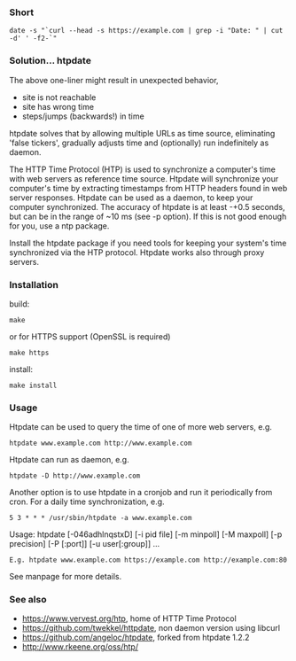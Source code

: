 ### Short

```
date -s "`curl --head -s https://example.com | grep -i "Date: " | cut -d' ' -f2-`"
```

### Solution... htpdate

The above one-liner might result in unexpected behavior,
* site is not reachable
* site has wrong time
* steps/jumps (backwards!) in time

htpdate solves that by allowing multiple URLs as time source, eliminating
'false tickers', gradually adjusts time and (optionally) run indefinitely
as daemon.

The HTTP Time Protocol (HTP) is used to synchronize a computer's time
with web servers as reference time source. Htpdate will synchronize your
computer's time by extracting timestamps from HTTP headers found
in web server responses. Htpdate can be used as a daemon, to keep your
computer synchronized.
The accuracy of htpdate is at least -+0.5 seconds, but can be in the range
of ~10 ms (see -p option). If this is not good enough for you, use a ntp package.

Install the htpdate package if you need tools for keeping your system's
time synchronized via the HTP protocol. Htpdate works also through
proxy servers.

### Installation

build:
```
make
```
or for HTTPS support (OpenSSL is required)
```
make https
```
install:
```
make install
```

### Usage

Htpdate can be used to query the time of one of more web servers, e.g.
```
htpdate www.example.com http://www.example.com
```
Htpdate can run as daemon, e.g.
```
htpdate -D http://www.example.com
```
Another option is to use htpdate in a cronjob and run it periodically
from cron. For a daily time synchronization, e.g.
```
5 3 * * * /usr/sbin/htpdate -a www.example.com
```

Usage: htpdate [-046adhlnqstxD] [-i pid file] [-m minpoll] [-M maxpoll]
	[-p precision] [-P <proxyserver>[:port]] [-u user[:group]]
	<URL> ...

	E.g. htpdate www.example.com https://example.com http://example.com:80

See manpage for more details.

### See also

* https://www.vervest.org/htp, home of HTTP Time Protocol
* https://github.com/twekkel/httpdate, non daemon version using libcurl
* https://github.com/angeloc/htpdate, forked from htpdate 1.2.2
* http://www.rkeene.org/oss/htp/
